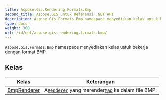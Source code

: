 ```yaml
---
title: Aspose.Gis.Rendering.Formats.Bmp
second_title: Aspose.GIS untuk Referensi .NET API
description: Aspose.Gis.Formats.Bmp namespace menyediakan kelas untuk bekerja dengan format BMP.
type: docs
weight: 300
url: /id/net/aspose.gis.rendering.formats.bmp/
---
```

`Aspose.Gis.Formats.Bmp` namespace menyediakan kelas untuk bekerja dengan format BMP.

## Kelas

| Kelas | Keterangan |
| --- | --- |
| [BmpRenderer](./bmprenderer/) | A[`Renderer`](../aspose.gis.rendering/renderer/) yang merender[`Map`](../aspose.gis.rendering/map/) ke dalam file BMP. |


